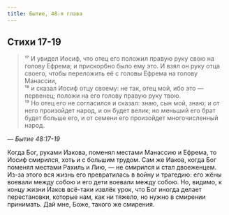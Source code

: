 ```yaml
---
title: Бытие, 48-я глава
---
```


## Cтихи 17-19

> ¹⁷ И увидел Иосиф, что отец его положил правую руку свою на голову Ефрема;
> и прискорбно было ему это. И взял он руку отца своего, чтобы переложить её с головы Ефрема на голову Манассии,  
> ¹⁸ и сказал Иосиф отцу своему: не так, отец мой, ибо это — первенец; положи на его голову правую руку твою.  
> ¹⁹ Но отец его не согласился и сказал: знаю, сын мой, знаю; и от него произойдет народ, и он будет велик;
> но меньший его брат будет больше его, и от семени его произойдет многочисленный народ.

— <cite>Бытие&nbsp;48:17-19</cite>

Когда Бог, руками Иакова, поменял местами Манассию и Ефрема, то Иосиф смирился, хоть и с большим трудом.
Сам же Иаков, когда Бог поменял местами Рахиль и Лию, — не смирился и стал двоеженцем. Из-за этого вся жизнь
его превратилась в войну и трагедию: его жёны воевали между собою и его дети воевали между собою. Но, видимо,
к концу жизни Иаков всё-таки извлёк урок, что Бог иногда делает перестановки, которые нам, как ни тяжело,
но нужно в смирении принимать. Дай мне, Боже, такого же смирения.
